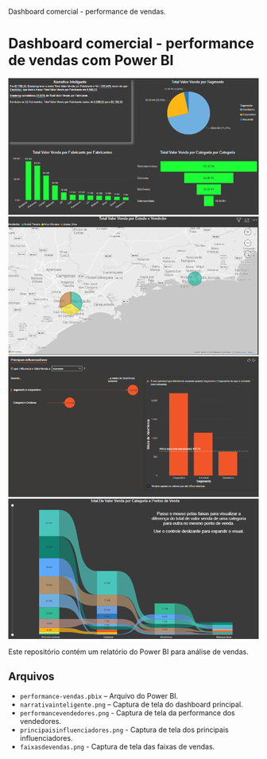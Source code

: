 Dashboard comercial - performance de vendas.

# Dashboard comercial - performance de vendas com Power BI

![Dashboard Principal](narrativainteligente.png)
![Performance de Vendedores](performancevendedores.png)
![Principais Influenciadores](principaisinfluenciadores.png)
![Faixas de Vendas](faixasdevendas.png)

Este repositório contém um relatório do Power BI para análise de vendas.

## Arquivos
- `performance-vendas.pbix` – Arquivo do Power BI.
- `narrativainteligente.png` – Captura de tela do dashboard principal.
- `performancevendedores.png` - Captura de tela da performance dos vendedores.
- `principaisinfluenciadores.png` - Captura de tela dos principais influenciadores.
- `faixasdevendas.png` - Captura de tela das faixas de vendas.
